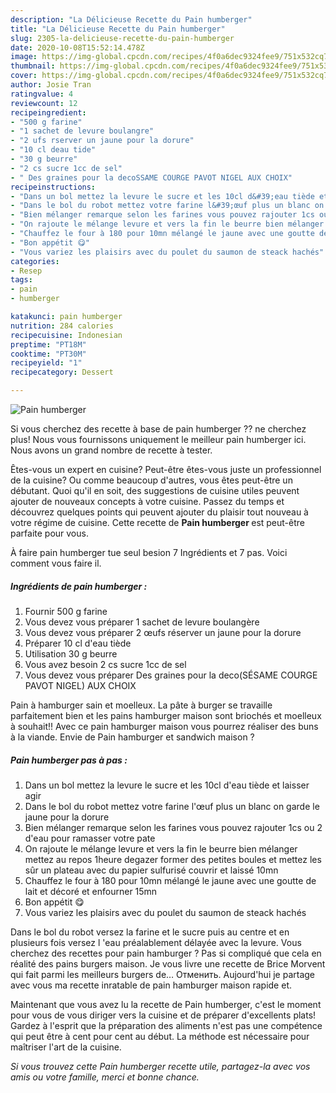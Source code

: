 ```yaml
---
description: "La Délicieuse Recette du Pain humberger"
title: "La Délicieuse Recette du Pain humberger"
slug: 2305-la-delicieuse-recette-du-pain-humberger
date: 2020-10-08T15:52:14.478Z
image: https://img-global.cpcdn.com/recipes/4f0a6dec9324fee9/751x532cq70/pain-humberger-photo-principale-de-la-recette.jpg
thumbnail: https://img-global.cpcdn.com/recipes/4f0a6dec9324fee9/751x532cq70/pain-humberger-photo-principale-de-la-recette.jpg
cover: https://img-global.cpcdn.com/recipes/4f0a6dec9324fee9/751x532cq70/pain-humberger-photo-principale-de-la-recette.jpg
author: Josie Tran
ratingvalue: 4
reviewcount: 12
recipeingredient:
- "500 g farine"
- "1 sachet de levure boulangre"
- "2 ufs rserver un jaune pour la dorure"
- "10 cl deau tide"
- "30 g beurre"
- "2 cs sucre 1cc de sel"
- " Des graines pour la decoSSAME COURGE PAVOT NIGEL AUX CHOIX"
recipeinstructions:
- "Dans un bol mettez la levure le sucre et les 10cl d&#39;eau tiède et laisser agir"
- "Dans le bol du robot mettez votre farine l&#39;œuf plus un blanc on garde le jaune pour la dorure"
- "Bien mélanger remarque selon les farines vous pouvez rajouter 1cs ou 2 d&#39;eau pour ramasser votre pate"
- "On rajoute le mélange levure et vers la fin le beurre bien mélanger mettez au repos 1heure degazer former des petites boules et mettez les sûr un plateau avec du papier sulfurisé couvrir et laissé 10mn"
- "Chauffez le four à 180 pour 10mn mélangé le jaune avec une goutte de lait et décoré et enfourner 15mn"
- "Bon appétit 😋"
- "Vous variez les plaisirs avec du poulet du saumon de steack hachés"
categories:
- Resep
tags:
- pain
- humberger

katakunci: pain humberger 
nutrition: 284 calories
recipecuisine: Indonesian
preptime: "PT18M"
cooktime: "PT30M"
recipeyield: "1"
recipecategory: Dessert

---
```



![Pain humberger](https://img-global.cpcdn.com/recipes/4f0a6dec9324fee9/751x532cq70/pain-humberger-photo-principale-de-la-recette.jpg)

Si vous cherchez des recette à base de pain humberger ?? ne cherchez plus! Nous vous fournissons uniquement le meilleur pain humberger ici. Nous avons un grand nombre de recette à tester.

Êtes-vous un expert en cuisine? Peut-être êtes-vous juste un professionnel de la cuisine? Ou comme beaucoup d'autres, vous êtes peut-être un débutant. Quoi qu'il en soit, des suggestions de cuisine utiles peuvent ajouter de nouveaux concepts à votre cuisine. Passez du temps et découvrez quelques points qui peuvent ajouter du plaisir tout nouveau à votre régime de cuisine. Cette recette de <strong> Pain humberger </strong> est peut-être parfaite pour vous.

<!--inarticleads1-->

À faire pain humberger tue seul besion 7 Ingrédients et 7 pas. Voici comment vous faire il.

##### Ingrédients de pain humberger :

1. Fournir 500 g farine
1. Vous devez vous préparer 1 sachet de levure boulangère
1. Vous devez vous préparer 2 œufs réserver un jaune pour la dorure
1. Préparer 10 cl d&#39;eau tiède
1. Utilisation 30 g beurre
1. Vous avez besoin 2 cs sucre 1cc de sel
1. Vous devez vous préparer  Des graines pour la deco(SÉSAME COURGE PAVOT NIGEL) AUX CHOIX


Pain à hamburger sain et moelleux. La pâte à burger se travaille parfaitement bien et les pains hamburger maison sont briochés et moelleux à souhait!! Avec ce pain hamburger maison vous pourrez réaliser des buns à la viande. Envie de Pain hamburger et sandwich maison ? 

<!--inarticleads2-->

##### Pain humberger pas à pas :

1. Dans un bol mettez la levure le sucre et les 10cl d&#39;eau tiède et laisser agir
1. Dans le bol du robot mettez votre farine l&#39;œuf plus un blanc on garde le jaune pour la dorure
1. Bien mélanger remarque selon les farines vous pouvez rajouter 1cs ou 2 d&#39;eau pour ramasser votre pate
1. On rajoute le mélange levure et vers la fin le beurre bien mélanger mettez au repos 1heure degazer former des petites boules et mettez les sûr un plateau avec du papier sulfurisé couvrir et laissé 10mn
1. Chauffez le four à 180 pour 10mn mélangé le jaune avec une goutte de lait et décoré et enfourner 15mn
1. Bon appétit 😋
1. Vous variez les plaisirs avec du poulet du saumon de steack hachés


Dans le bol du robot versez la farine et le sucre puis au centre et en plusieurs fois versez l &#39;eau préalablement délayée avec la levure. Vous cherchez des recettes pour pain hamburger ? Pas si compliqué que cela en réalité des pains burgers maison. Je vous livre une recette de Brice Morvent qui fait parmi les meilleurs burgers de… Отменить. Aujourd&#39;hui je partage avec vous ma recette inratable de pain hamburger maison rapide et. 

<!--inarticleads1-->

<p>
Maintenant que vous avez lu la recette de Pain humberger, c'est le moment pour vous de vous diriger vers la cuisine et de préparer d'excellents plats! Gardez à l'esprit que la préparation des aliments n'est pas une compétence qui peut être à cent pour cent au début. La méthode est nécessaire pour maîtriser l'art de la cuisine.
</p>

<p>
<i>Si vous trouvez cette Pain humberger recette utile, partagez-la avec vos amis ou votre famille, merci et bonne chance.</i>
</p>
